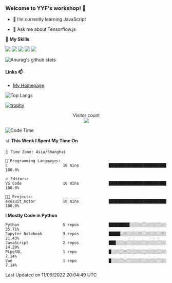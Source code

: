 ### Welcome to YYF's workshop! 👋

<!--
**YifeiYang210/YifeiYang210** is a ✨ _special_ ✨ repository because its `README.md` (this file) appears on your GitHub profile.

Here are some ideas to get you started:

- 🔭 I’m currently working on ...
- 🌱 I’m currently learning ...
- 👯 I’m looking to collaborate on ...
- 🤔 I’m looking for help with ...
- 💬 Ask me about ...
- 📫 How to reach me: ...
- 😄 Pronouns: ...
- ⚡ Fun fact: ...
-->

- 🌱 I’m currently learning JavaScript

- 💬 Ask me about Tensorflow.js

🌟 **My Skills**
<!-- [![](https://img.shields.io/badge/{徽标标题}-{徽标内容}-{徽标颜色}.svg)]({linkUrl}) -->

![](https://img.shields.io/badge/-Python-3f7fbd?logo=Python&logoColor=fff)
![](https://img.shields.io/badge/-DeepLearning-3f7fbd?logo=Pandas&logoColor=fff)
![](https://img.shields.io/badge/-Wechat-3f7fbd?logo=Wechat&logoColor=fff)
![](https://img.shields.io/badge/-C%2B%2B-3f7fbd?logo=C%2B%2B&logoColor=fff)
![](https://img.shields.io/badge/-JavaScript-3f7fbd?logo=JavaScript&logoColor=fff)

![Anurag's github stats](https://github-readme-stats.vercel.app/api?username=YifeiYang210&theme=maroongold)



#### Links 📫

* [My Homepage](https://YifeiYang210.github.io/blog/)

![Top Langs](https://github-readme-stats.vercel.app/api/top-langs/?username=YifeiYang210&hide=roff,c)

[![trophy](https://github-profile-trophy.vercel.app/?username=YifeiYang210&theme=dracula&row=2&column=3)](https://github.com/ryo-ma/github-profile-trophy)

<p align="center"> 
  Visitor count<br>
  <img src="https://profile-counter.glitch.me/YifeiYang210/count.svg" />
</p>

<!--START_SECTION:waka-->
![Code Time](http://img.shields.io/badge/Code%20Time-1%2C129%20hrs%2059%20mins-blue)

📊 **This Week I Spent My Time On** 

```text
⌚︎ Time Zone: Asia/Shanghai

💬 Programming Languages: 
C                        10 mins             █████████████████████████   100.0%

🔥 Editors: 
VS Code                  10 mins             █████████████████████████   100.0%

🐱‍💻 Projects: 
exosuit_motor            10 mins             █████████████████████████   100.0%

```

**I Mostly Code in Python** 

```text
Python                   5 repos             █████████░░░░░░░░░░░░░░░░   35.71% 
Jupyter Notebook         3 repos             █████░░░░░░░░░░░░░░░░░░░░   21.43% 
JavaScript               2 repos             ███░░░░░░░░░░░░░░░░░░░░░░   14.29% 
PLpgSQL                  1 repo              █░░░░░░░░░░░░░░░░░░░░░░░░   7.14% 
Vue                      1 repo              █░░░░░░░░░░░░░░░░░░░░░░░░   7.14%

```



 Last Updated on 11/09/2022 20:04:49 UTC
<!--END_SECTION:waka-->


